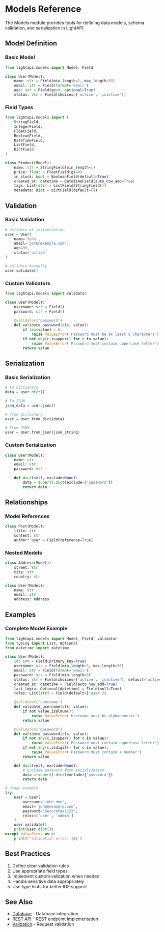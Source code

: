# Models Reference

The Models module provides tools for defining data models, schema validation, and serialization in LightAPI.

## Model Definition

### Basic Model

```python
from lightapi.models import Model, Field

class User(Model):
    name: str = Field(min_length=2, max_length=50)
    email: str = Field(format='email')
    age: int = Field(ge=0, optional=True)
    status: str = Field(choices=['active', 'inactive'])
```

### Field Types

```python
from lightapi.models import (
    StringField,
    IntegerField,
    FloatField,
    BooleanField,
    DateTimeField,
    ListField,
    DictField
)

class Product(Model):
    name: str = StringField(min_length=1)
    price: float = FloatField(gt=0)
    in_stock: bool = BooleanField(default=True)
    created_at: datetime = DateTimeField(auto_now_add=True)
    tags: List[str] = ListField(StringField())
    metadata: Dict = DictField(default={})
```

## Validation

### Basic Validation

```python
# Validate at instantiation
user = User(
    name='John',
    email='john@example.com',
    age=30,
    status='active'
)

# Validate manually
user.validate()
```

### Custom Validators

```python
from lightapi.models import validator

class User(Model):
    username: str = Field()
    password: str = Field()
    
    @validator('password')
    def validate_password(cls, value):
        if len(value) < 8:
            raise ValueError('Password must be at least 8 characters')
        if not any(c.isupper() for c in value):
            raise ValueError('Password must contain uppercase letter')
        return value
```

## Serialization

### Basic Serialization

```python
# To dictionary
data = user.dict()

# To JSON
json_data = user.json()

# From dictionary
user = User.from_dict(data)

# From JSON
user = User.from_json(json_string)
```

### Custom Serialization

```python
class User(Model):
    name: str
    email: str
    password: str

    def dict(self, exclude=None):
        data = super().dict(exclude={'password'})
        return data
```

## Relationships

### Model References

```python
class Post(Model):
    title: str
    content: str
    author: User = Field(reference=True)
```

### Nested Models

```python
class Address(Model):
    street: str
    city: str
    country: str

class User(Model):
    name: str
    email: str
    address: Address
```

## Examples

### Complete Model Example

```python
from lightapi.models import Model, Field, validator
from typing import List, Optional
from datetime import datetime

class User(Model):
    id: int = Field(primary_key=True)
    username: str = Field(min_length=3, max_length=50)
    email: str = Field(format='email')
    password: str = Field(min_length=8)
    status: str = Field(choices=['active', 'inactive'], default='active')
    created_at: datetime = Field(auto_now_add=True)
    last_login: Optional[datetime] = Field(null=True)
    roles: List[str] = Field(default=['user'])

    @validator('username')
    def validate_username(cls, value):
        if not value.isalnum():
            raise ValueError('Username must be alphanumeric')
        return value

    @validator('password')
    def validate_password(cls, value):
        if not any(c.isupper() for c in value):
            raise ValueError('Password must contain uppercase letter')
        if not any(c.isdigit() for c in value):
            raise ValueError('Password must contain a number')
        return value

    def dict(self, exclude=None):
        # Exclude password from serialization
        data = super().dict(exclude={'password'})
        return data

# Usage example
try:
    user = User(
        username='john_doe',
        email='john@example.com',
        password='SecurePass123',
        roles=['user', 'admin']
    )
    user.validate()
    print(user.dict())
except ValueError as e:
    print(f'Validation error: {e}')
```

## Best Practices

1. Define clear validation rules
2. Use appropriate field types
3. Implement custom validation when needed
4. Handle sensitive data appropriately
5. Use type hints for better IDE support

## See Also

- [Database](database.md) - Database integration
- [REST API](rest.md) - REST endpoint implementation
- [Validation](validation.md) - Request validation 